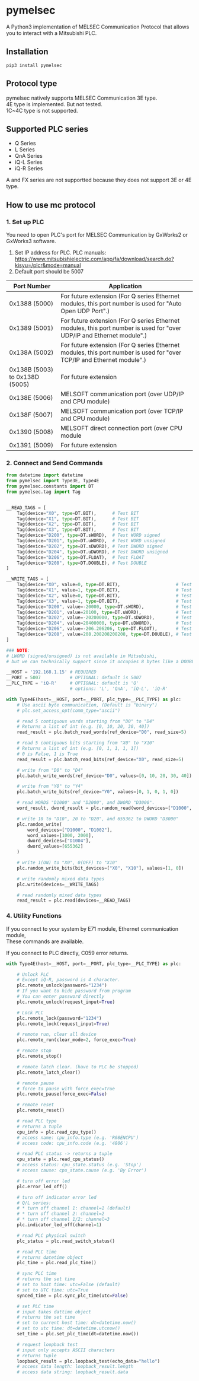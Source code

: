 # pymelsec
A Python3 implementation of MELSEC Communication Protocol that allows you to interact with a Mitsubishi PLC.

## Installation 
```console 
pip3 install pymelsec
```

## Protocol type
pymelsec natively supports MELSEC Communication 3E type.  
4E type is implemented. But not tested.  
1C~4C type is not supported.  

## Supported PLC series
- Q Series
- L Series
- QnA Series
- iQ-L Series
- iQ-R Series

A and FX series are not supportted because they does not support 3E or 4E type.

## How to use mc protocol 
### 1. Set up PLC
You need to open PLC's port for MELSEC Communication by GxWorks2 or GxWorks3 software.  
1. Set IP address for PLC. PLC manuals: https://www.mitsubishielectric.com/app/fa/download/search.do?kisyu=/plcr&mode=manual
  1. Default port should be 5007

| Port Number | Application |
| --- | --- |
| 0x1388 (5000) | For future extension (For Q series Ethernet modules, this port number is used for "Auto Open UDP Port".) |
| 0x1389 (5001) | For future extension (For Q series Ethernet modules, this port number is used for "over UDP/IP and Ethernet module".) |
| 0x138A (5002) | For future extension (For Q series Ethernet modules, this port number is used for "over TCP/IP and Ethernet module".) |
| 0x138B (5003) to 0x138D (5005) | For future extension |
| 0x138E (5006) | MELSOFT communication port (over UDP/IP and CPU module) |
| 0x138F (5007) | MELSOFT communication port (over TCP/IP and CPU module) |
| 0x1390 (5008) | MELSOFT direct connection port (over CPU module |
| 0x1391 (5009) | For future extension |


### 2. Connect and Send Commands
```python
from datetime import datetime
from pymelsec import Type3E, Type4E
from pymelsec.constants import DT
from pymelsec.tag import Tag


__READ_TAGS = [
    Tag(device="X0", type=DT.BIT),      # Test BIT
    Tag(device="X1", type=DT.BIT),      # Test BIT
    Tag(device="X2", type=DT.BIT),      # Test BIT
    Tag(device="X3", type=DT.BIT),      # Test BIT
    Tag(device="D200", type=DT.sWORD),  # Test WORD signed
    Tag(device="D201", type=DT.uWORD),  # Test WORD unsigned
    Tag(device="D202", type=DT.sDWORD), # Test DWORD signed
    Tag(device="D204", type=DT.uDWORD), # Test DWORD unsigned
    Tag(device="D206", type=DT.FLOAT),  # Test FLOAT
    Tag(device="D208", type=DT.DOUBLE), # Test DOUBLE
]

__WRITE_TAGS = [
    Tag(device="X0", value=0, type=DT.BIT),                     # Test BIT
    Tag(device="X1", value=1, type=DT.BIT),                     # Test BIT
    Tag(device="X2", value=0, type=DT.BIT),                     # Test BIT
    Tag(device="X3", value=1, type=DT.BIT),                     # Test BIT
    Tag(device="D200", value=-20000, type=DT.sWORD),            # Test WORD signed
    Tag(device="D201", value=20100, type=DT.uWORD),             # Test WORD unsigned
    Tag(device="D202", value=-20200000, type=DT.sDWORD),        # Test DWORD signed
    Tag(device="D204", value=20400000, type=DT.uDWORD),         # Test DWORD unsigned
    Tag(device="D206", value=-206.206206, type=DT.FLOAT),       # Test FLOAT
    Tag(device="D208", value=208.208208208208, type=DT.DOUBLE), # Test DOUBLE
]

### NOTE:
# LWORD (signed/unsigned) is not available in Mitsubishi,
# but we can technically support since it occupies 8 bytes like a DOUBLE.

__HOST = '192.168.1.15' # REQUIRED
__PORT = 5007           # OPTIONAL: default is 5007
__PLC_TYPE = 'iQ-R'     # OPTIONAL: default is 'Q'
                        # options: 'L', 'QnA', 'iQ-L', 'iQ-R'

with Type4E(host=__HOST, port=__PORT, plc_type=__PLC_TYPE) as plc:
    # Use ascii byte communication, (Default is "binary")
    # plc.set_access_opt(comm_type="ascii")

    # read 5 contiguous words starting from "D0" to "D4"
    # Returns a list of int (e.g. [0, 10, 20, 30, 40])
    read_result = plc.batch_read_words(ref_device="D0", read_size=5)

    # read 5 contiguous bits starting from "X0" to "X10"
    # Returns a list of int (e.g. [0, 1, 1, 1, 1])
    # 0 is False, 1 is True
    read_result = plc.batch_read_bits(ref_device="X0", read_size=5)

    # write from "D0" to "D4"
    plc.batch_write_words(ref_device="D0", values=[0, 10, 20, 30, 40])

    # write from "Y0" to "Y4"
    plc.batch_write_bits(ref_device="Y0", values=[0, 1, 0, 1, 0])

    # read WORDS "D1000" and "D2000", and DWORD "D3000".
    word_result, dword_result = plc.random_read(word_devices=["D1000", "D2000"], dword_devices=["D3000"])

    # write 10 to "D10", 20 to "D20", and 655362 to DWORD "D3000"
    plc.random_write(
        word_devices=["D1000", "D1002"],
        word_values=[1000, 2000], 
        dword_devices=["D1004"],
        dword_values=[655362]
    )

    # write 1(ON) to "X0", 0(OFF) to "X10"
    plc.random_write_bits(bit_devices=["X0", "X10"], values=[1, 0])

    # write randomly mixed data types
    plc.write(devices=__WRITE_TAGS)

    # read randomly mixed data types
    read_result = plc.read(devices=__READ_TAGS)
```

### 4.  Utility Functions
If you connect to your system by E71 module, Ethernet communication module,  
These commands are available.  

If you connect to PLC directly, C059 error returns.
```python
with Type4E(host=__HOST, port=__PORT, plc_type=__PLC_TYPE) as plc:

    # Unlock PLC
    # Except iQ-R, password is 4 character.
    plc.remote_unlock(password="1234")
    # If you want to hide password from program
    # You can enter password directly
    plc.remote_unlock(request_input=True)

    # Lock PLC
    plc.remote_lock(password="1234")
    plc.remote_lock(request_input=True)

    # remote run, clear all device
    plc.remote_run(clear_mode=2, force_exec=True)

    # remote stop
    plc.remote_stop()

    # remote latch clear. (have to PLC be stopped)
    plc.remote_latch_clear()

    # remote pause
    # force to pause with force_exec=True
    plc.remote_pause(force_exec=False)

    # remote reset
    plc.remote_reset()

    # read PLC type
    # returns a tuple
    cpu_info = plc.read_cpu_type()
    # access name: cpu_info.type (e.g. 'R08ENCPU')
    # access code: cpu_info.code (e.g. '4806')

    # read PLC status -> returns a tuple
    cpu_state = plc.read_cpu_status()
    # access status: cpu_state.status (e.g. 'Stop')
    # access cause: cpu_state.cause (e.g. 'By Error')

    # turn off error led
    plc.error_led_off()

    # turn off indicator error led
    # Q/L series:
    # * turn off channel 1: channel=1 (default)
    # * turn off channel 2: channel=2
    # * turn off channel 1/2: channel=3
    plc.indicator_led_off(channel=1)

    # read PLC physical switch
    plc_status = plc.read_switch_status()

    # read PLC time
    # returns datetime object
    plc_time = plc.read_plc_time()

    # sync PLC time
    # returns the set time
    # set to host time: utc=False (default)
    # set to UTC time: utc=True
    synced_time = plc.sync_plc_time(utc=False)

    # set PLC time
    # input takes dattime object
    # returns the set time
    # set to current host time: dt=datetime.now()
    # set to utc time: dt=datetime.utcnow()
    set_time = plc.set_plc_time(dt=datetime.now())

    # request loopback test
    # input only accepts ASCII characters
    # returns tuple
    loopback_result = plc.loopback_test(echo_data="hello")
    # access data length: loopback_result.length
    # access data string: loopback_result.data

```